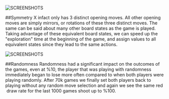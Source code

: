 ![SCREENSHOTS](https://raw.github.com/derekneil/rtictactoe/master/symmetry.png "Before and After Symmetry")

##Symmetry
X infact only has 3 distinct opening moves. All other opening moves are simply mirrors, or rotations of these three distinct moves. The same can be said about many other board states as the game is played. Taking advantage of these equivalent board states, we can speed up the "exploration" time at the beginning of the game, and assign values to all equivalent states since they lead to the same actions.


![SCREENSHOTS](https://raw.github.com/derekneil/rtictactoe/master/oscilate_Randomness_at_10k_stop_at_70k.png "Randomness Influence")

##Randomness
Randomness had a significant impact on the outcomes of the games, even at %10, the player that was playing with randomness immediately began to lose more often compared to when both players were playing randomly. After 70k games we finally set both players back to playing without any random move selection and again we see the same red ­ draw rate for the last 1000 games shoot up to %100.